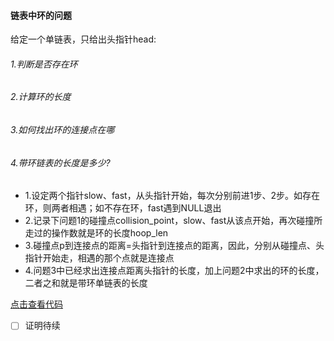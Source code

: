 ####  链表中环的问题

给定一个单链表，只给出头指针head:

###### 1.判断是否存在环
###### 2.计算环的长度
###### 3.如何找出环的连接点在哪
###### 4.带环链表的长度是多少?


* 1.设定两个指针slow、fast，从头指针开始，每次分别前进1步、2步。如存在环，则两者相遇；如不存在环，fast遇到NULL退出
* 2.记录下问题1的碰撞点collision_point，slow、fast从该点开始，再次碰撞所走过的操作数就是环的长度hoop_len
* 3.碰撞点p到连接点的距离=头指针到连接点的距离，因此，分别从碰撞点、头指针开始走，相遇的那个点就是连接点
* 4.问题3中已经求出连接点距离头指针的长度，加上问题2中求出的环的长度，二者之和就是带环单链表的长度

[点击查看代码](https://github.com/hkui/algo_practice/blob/master/c/linklist/hoop.c)

- [ ] 证明待续


